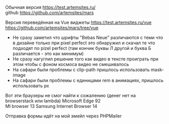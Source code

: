 Обычная версия 
https://test.artemsites.ru/  
github https://github.com/artemsites/mars   

Версия переведённая на Vue виджеты
https://test.artemsites.ru/vue  
https://github.com/artemsites/mars/tree/vue  



* Не сразу заметил что шрифты "Bebas Neue" различаются с теми что в дизайне только при pixel perfect это обнаружил и скачал те что подходят по pizel perfect (там кончик буквы Л другой и буква Б различается - это как минимум)
* Не сразу нагуглил решение того как видео в тексте проиграть при этом чтобы с фоном космоса видео не смешивалось
* На сафари были проблемы с clip-path пришлось использовать mask-image
* На сафари были проблемы с единицами rem в анимациях, пришлось использовать px



Вот эти браузеры не смог найти к сожалению (денег нет на browserstack или lambda)
  Microsoft Edge 92       
  MI browser 13
  Samsung Internet Browser 14



Отправка формы идёт на мой эмейл через PHPMailer